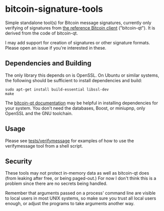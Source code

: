 # bitcoin-signature-tools

Simple standalone tool(s) for Bitcoin message signatures, currently only verifying of signatures from [the reference Bitcoin client](https://github.com/bitcoin/bitcoin) ("bitcoin-qt").  It is derived from the code of bitcoin-qt.

I may add support for creation of signatures or other signature formats.  Please open an issue if you're interested in these.

## Dependencies and Building

The only library this depends on is OpenSSL.  On Ubuntu or similar systems, the following should be sufficient to install dependencies and build:

    sudo apt-get install build-essential libssl-dev
    make

The [bitcoin-qt documentation](https://github.com/bitcoin/bitcoin/tree/master/doc) may be helpful in installing dependencies for your system.  You don't need the databases, Boost, or miniupnp, only OpenSSL and the GNU toolchain.

## Usage

Please see [tests/verifymessage](https://github.com/scintill/bitcoin-signature-tools/tree/master/tests/verifymessage) for examples of how to use the verifymessage tool from a shell script.

## Security

These tools may not protect in-memory data as well as bitcoin-qt does (from leaking after free, or being paged-out.)  For now I don't think this is a problem since there are no secrets being handled.

Remember that arguments passed on a process' command line are visible to local users in most UNIX systems, so make sure you trust all local users enough, or adjust the programs to take arguments another way.
